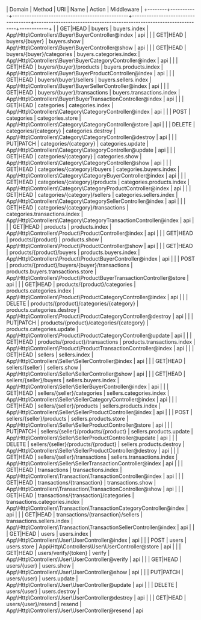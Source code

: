 | Domain | Method    | URI                                            | Name                               | Action                                                               | Middleware |
+--------+-----------+------------------------------------------------+------------------------------------+----------------------------------------------------------------------+------------+
|        | GET|HEAD  | buyers                                         | buyers.index                       | App\Http\Controllers\Buyer\BuyerController@index                     | api        |
|        | GET|HEAD  | buyers/{buyer}                                 | buyers.show                        | App\Http\Controllers\Buyer\BuyerController@show                      | api        |
|        | GET|HEAD  | buyers/{buyer}/categories                      | buyers.categories.index            | App\Http\Controllers\Buyer\BuyerCategoryController@index             | api        |
|        | GET|HEAD  | buyers/{buyer}/products                        | buyers.products.index              | App\Http\Controllers\Buyer\BuyerProductController@index              | api        |
|        | GET|HEAD  | buyers/{buyer}/sellers                         | buyers.sellers.index               | App\Http\Controllers\Buyer\BuyerSellerController@index               | api        |
|        | GET|HEAD  | buyers/{buyer}/transactions                    | buyers.transactions.index          | App\Http\Controllers\Buyer\BuyerTransactionController@index          | api        |
|        | GET|HEAD  | categories                                     | categories.index                   | App\Http\Controllers\Category\CategoryController@index               | api        |
|        | POST      | categories                                     | categories.store                   | App\Http\Controllers\Category\CategoryController@store               | api        |
|        | DELETE    | categories/{category}                          | categories.destroy                 | App\Http\Controllers\Category\CategoryController@destroy             | api        |
|        | PUT|PATCH | categories/{category}                          | categories.update                  | App\Http\Controllers\Category\CategoryController@update              | api        |
|        | GET|HEAD  | categories/{category}                          | categories.show                    | App\Http\Controllers\Category\CategoryController@show                | api        |
|        | GET|HEAD  | categories/{category}/buyers                   | categories.buyers.index            | App\Http\Controllers\Category\CategoryBuyerController@index          | api        |
|        | GET|HEAD  | categories/{category}/products                 | categories.products.index          | App\Http\Controllers\Category\CategoryProductController@index        | api        |
|        | GET|HEAD  | categories/{category}/sellers                  | categories.sellers.index           | App\Http\Controllers\Category\CategorySellerController@index         | api        |
|        | GET|HEAD  | categories/{category}/transactions             | categories.transactions.index      | App\Http\Controllers\Category\CategoryTransactionController@index    | api        |
|        | GET|HEAD  | products                                       | products.index                     | App\Http\Controllers\Product\ProductController@index                 | api        |
|        | GET|HEAD  | products/{product}                             | products.show                      | App\Http\Controllers\Product\ProductController@show                  | api        |
|        | GET|HEAD  | products/{product}/buyers                      | products.buyers.index              | App\Http\Controllers\Product\ProductBuyerController@index            | api        |
|        | POST      | products/{product}/buyers/{buyer}/transactions | products.buyers.transactions.store | App\Http\Controllers\Product\ProductBuyerTransactionController@store | api        |
|        | GET|HEAD  | products/{product}/categories                  | products.categories.index          | App\Http\Controllers\Product\ProductCategoryController@index         | api        |
|        | DELETE    | products/{product}/categories/{category}       | products.categories.destroy        | App\Http\Controllers\Product\ProductCategoryController@destroy       | api        |
|        | PUT|PATCH | products/{product}/categories/{category}       | products.categories.update         | App\Http\Controllers\Product\ProductCategoryController@update        | api        |
|        | GET|HEAD  | products/{product}/transactions                | products.transactions.index        | App\Http\Controllers\Product\ProductTransactionController@index      | api        |
|        | GET|HEAD  | sellers                                        | sellers.index                      | App\Http\Controllers\Seller\SellerController@index                   | api        |
|        | GET|HEAD  | sellers/{seller}                               | sellers.show                       | App\Http\Controllers\Seller\SellerController@show                    | api        |
|        | GET|HEAD  | sellers/{seller}/buyers                        | sellers.buyers.index               | App\Http\Controllers\Seller\SellerBuyerController@index              | api        |
|        | GET|HEAD  | sellers/{seller}/categories                    | sellers.categories.index           | App\Http\Controllers\Seller\SellerCategoryController@index           | api        |
|        | GET|HEAD  | sellers/{seller}/products                      | sellers.products.index             | App\Http\Controllers\Seller\SellerProductController@index            | api        |
|        | POST      | sellers/{seller}/products                      | sellers.products.store             | App\Http\Controllers\Seller\SellerProductController@store            | api        |
|        | PUT|PATCH | sellers/{seller}/products/{product}            | sellers.products.update            | App\Http\Controllers\Seller\SellerProductController@update           | api        |
|        | DELETE    | sellers/{seller}/products/{product}            | sellers.products.destroy           | App\Http\Controllers\Seller\SellerProductController@destroy          | api        |
|        | GET|HEAD  | sellers/{seller}/transactions                  | sellers.transactions.index         | App\Http\Controllers\Seller\SellerTransactionController@index        | api        |
|        | GET|HEAD  | transactions                                   | transactions.index                 | App\Http\Controllers\Transaction\TransactionController@index         | api        |
|        | GET|HEAD  | transactions/{transaction}                     | transactions.show                  | App\Http\Controllers\Transaction\TransactionController@show          | api        |
|        | GET|HEAD  | transactions/{transaction}/categories          | transactions.categories.index      | App\Http\Controllers\Transaction\TransactionCategoryController@index | api        |
|        | GET|HEAD  | transactions/{transaction}/sellers             | transactions.sellers.index         | App\Http\Controllers\Transaction\TransactionSellerController@index   | api        |
|        | GET|HEAD  | users                                          | users.index                        | App\Http\Controllers\User\UserController@index                       | api        |
|        | POST      | users                                          | users.store                        | App\Http\Controllers\User\UserController@store                       | api        |
|        | GET|HEAD  | users/verify/{token}                           | verify                             | App\Http\Controllers\User\UserController@verify                      | api        |
|        | GET|HEAD  | users/{user}                                   | users.show                         | App\Http\Controllers\User\UserController@show                        | api        |
|        | PUT|PATCH | users/{user}                                   | users.update                       | App\Http\Controllers\User\UserController@update                      | api        |
|        | DELETE    | users/{user}                                   | users.destroy                      | App\Http\Controllers\User\UserController@destroy                     | api        |
|        | GET|HEAD  | users/{user}/resend                            | resend                             | App\Http\Controllers\User\UserController@resend                      | api 
